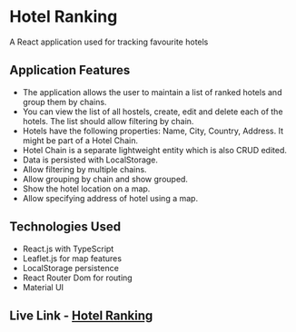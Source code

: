 # Hotel Ranking
A React application used for tracking favourite hotels

## Application Features
- The application allows the user to maintain a list of ranked hotels and group them by chains.
- You can view the list of all hostels, create, edit and delete each of the hotels. The list should allow filtering by chain.
- Hotels have the following properties: Name, City, Country, Address. It might be part of a Hotel Chain.
- Hotel Chain is a separate lightweight entity which is also CRUD edited.
- Data is persisted with LocalStorage.
- Allow filtering by multiple chains.
- Allow grouping by chain and show grouped.
- Show the hotel location on a map.
- Allow specifying address of hotel using a map.

## Technologies Used
- React.js with TypeScript
- Leaflet.js for map features
- LocalStorage persistence
- React Router Dom for routing
- Material UI 

## Live Link - [Hotel Ranking](https://mubaraq-hotel-ranking.netlify.app/)
